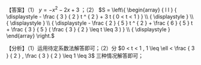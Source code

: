 【答案】（1） $y = - x ^ { 2 } - 2 x + 3$ ；（2） $S = \left\{ \begin{array} { l l } { \displaystyle - \frac { 3 } { 2 } t ^ { 2 } + 3 t ( 0 < t < 1 ) } \\ { \displaystyle } \\ { \displaystyle } \\ { \displaystyle - \frac { 2 } { 5 } t ^ { 2 } + \frac { 6 } { 5 } t + \frac { 3 } { 5 } ( \frac { 3 } { 2 } \leq t \leq 3 ) } \\ { \displaystyle } \end{array} \right.$

【分析】（1）运用待定系数法解答即可；（2）分 $0 < t < 1 , 1 \leq \ell < \frac { 3 } { 2 } , \frac { 3 } { 2 } \leq 1 \leq 3$ 三种情况解答即可；
